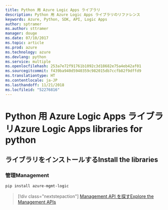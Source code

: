 ```yaml
---
title: Python 用 Azure Logic Apps ライブラリ
description: Python 用 Azure Logic Apps ライブラリのリファレンス
keywords: Azure, Python, SDK, API, Logic Apps
author: sptramer
ms.author: sttramer
manager: douge
ms.date: 07/10/2017
ms.topic: article
ms.prod: azure
ms.technology: azure
ms.devlang: python
ms.service: multiple
ms.openlocfilehash: 253a7e72f91761b1092c3d18682e75a4eb42af01
ms.sourcegitcommit: f439ba940d5940359c982015db7ccfb82f9dffd9
ms.translationtype: HT
ms.contentlocale: ja-JP
ms.lasthandoff: 11/21/2018
ms.locfileid: "52276816"
---
```

# <a name="azure-logic-apps-libraries-for-python"></a><span data-ttu-id="fc924-104">Python 用 Azure Logic Apps ライブラリ</span><span class="sxs-lookup"><span data-stu-id="fc924-104">Azure Logic Apps libraries for python</span></span>

## <a name="install-the-libraries"></a><span data-ttu-id="fc924-105">ライブラリをインストールする</span><span class="sxs-lookup"><span data-stu-id="fc924-105">Install the libraries</span></span>


### <a name="management"></a><span data-ttu-id="fc924-106">管理</span><span class="sxs-lookup"><span data-stu-id="fc924-106">Management</span></span>

```bash
pip install azure-mgmt-logic
```
> [!div class="nextstepaction"]
> [<span data-ttu-id="fc924-107">Management API を探す</span><span class="sxs-lookup"><span data-stu-id="fc924-107">Explore the Management APIs</span></span>](/python/api/overview/azure/logicapps/management)